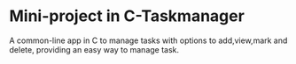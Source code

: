 # Mini-project in C-Taskmanager
A common-line app in C to manage tasks with options to add,view,mark and delete,
providing an easy way to manage task.
